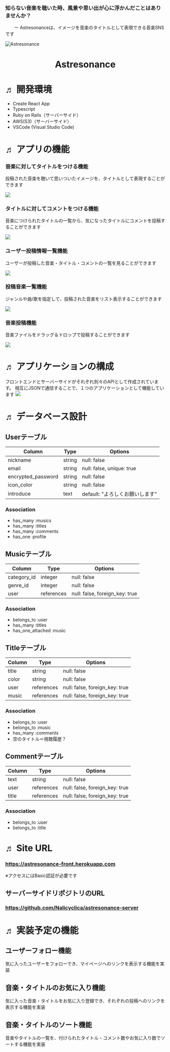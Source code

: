 ### 知らない音楽を聴いた時、風景や思い出が心に浮かんだことはありませんか？
　　ー Astresonanceは、イメージを音楽のタイトルとして表現できる音楽SNSです 

![Astresonance](https://user-images.githubusercontent.com/77972881/132290990-71ae17ad-6a7a-49d8-983e-927cf47fc3af.gif "Astresonance")
<h1 align="center">Astresonance</h1>

# ♬ 開発環境
- Create React App
- Typescript
- Ruby on Rails（サーバーサイド）
- AWS(S3)（サーバーサイド）
- VSCode (Visual Studio Code)

# ♬ アプリの機能
### 音楽に対してタイトルをつける機能
投稿された音楽を聴いて思いついたイメージを、タイトルとして表現することができます

![](https://user-images.githubusercontent.com/77972881/132294085-c4aed692-c2ce-48a0-9ca0-bf30b42d6ca5.png)
### タイトルに対してコメントをつける機能
音楽につけられたタイトルの一覧から、気になったタイトルにコメントを投稿することができます

![](https://user-images.githubusercontent.com/77972881/132294149-1ab59447-674a-4658-861c-c4764b7565a4.png)
### ユーザー投稿情報一覧機能
ユーザーが投稿した音楽・タイトル・コメントの一覧を見ることができます

![](https://user-images.githubusercontent.com/77972881/132294175-bb48a303-4bde-40eb-8b94-c513a0337d10.png)

### 投稿音楽一覧機能
ジャンルや曲/歌を指定して、投稿された音楽をリスト表示することができます

![](https://user-images.githubusercontent.com/77972881/132294125-ff6cea04-8eab-42ee-a703-3bf7d4458a66.png)

### 音楽投稿機能
音楽ファイルをドラッグ＆ドロップで投稿することができます

![](https://user-images.githubusercontent.com/77972881/132294220-6df6900c-cfcf-44a7-9744-150da1cdc7d3.png)

# ♬ アプリケーションの構成
フロントエンドとサーバーサイドがそれぞれ別々のAPIとして作成されています。
相互にJSONで通信することで、１つのアプリケーションとして機能しています
![](https://user-images.githubusercontent.com/77972881/132297142-c2b8c1a4-967c-4cbf-95b8-429072a822c5.png)

# ♬ データベース設計

## Userテーブル

| Column             | Type   | Options                   |
| ------------------ | ------ | ------------------------- |
| nickname           | string | null: false               |
| email              | string | null: false, unique: true |
| encrypted_password | string | null: false               |
| icon_color         | string | null: false               |
| introduce          | text   | default: "よろしくお願いします" |

### Association

- has_many :musics
- has_many :titles
- has_many :comments
- has_one :profile

## Musicテーブル

| Column              | Type       | Options                        |
| ------------------- | ---------- | ------------------------------ |
| category_id         | integer    | null: false                    |
| genre_id            | integer    | null: false                    |
| user                | references | null: false, foreign_key: true |

### Association

- belongs_to :user
- has_many :titles
- has_one_attached :music

## Titleテーブル

| Column             | Type       | Options                        |
| ------------------ | ---------- | ------------------------------ |
| title              | string     | null: false                    |
| color              | string     | null: false                    |
| user               | references | null: false, foreign_key: true |
| music              | references | null: false, foreign_key: true |

### Association

- belongs_to :user
- belongs_to :music
- has_many :comments
- 空のタイトル＝視聴履歴？

## Commentテーブル

| Column             | Type       | Options                        |
| ------------------ | ---------- | ------------------------------ |
| text               | string     | null: false                    |
| user               | references | null: false, foreign_key: true |
| title              | references | null: false, foreign_key: true |

### Association

- belongs_to :user
- belongs_to :title

# ♬ Site URL
### https://astresonance-front.herokuapp.com
※アクセスにはBasic認証が必要です

## サーバーサイドリポジトリのURL
### https://github.com/Nalicyclica/astresonance-server

# ♬ 実装予定の機能
## ユーザーフォロー機能
気に入ったユーザーをフォローでき、マイページへのリンクを表示する機能を実装
## 音楽・タイトルのお気に入り機能
気に入った音楽・タイトルをお気に入り登録でき、それぞれの投稿へのリンクを表示する機能を実装
## 音楽・タイトルのソート機能
音楽やタイトルの一覧を、付けられたタイトル・コメント数やお気に入り数でソートする機能を実装